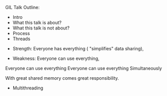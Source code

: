 GIL Talk Outline:

* Intro
* What this talk is about?
* What this talk is not about?
* Process
* Threads
 - Strength: Everyone has everything ( "simplifies" data sharing),

 - Weakness: Everyone can use everything, 
 
 Everyone can use everything
 Everyone can use everything Simultaneously 
 
 With great shared memory comes great responsibility.

* Multithreading